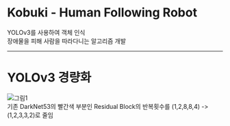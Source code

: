 # Kobuki - Human Following Robot


YOLOv3를 사용하여 객체 인식  
장애물을 피해 사람을 따라다니는 알고리즘 개발


----------------------
# YOLOv3 경량화
![그림1](https://user-images.githubusercontent.com/80737266/124345892-a163de00-dc16-11eb-9cf2-0494b272d706.png)  
기존 DarkNet53의 빨간색 부분인 Residual Block의 반복횟수를 (1,2,8,8,4) -> (1,2,3,3,2)로 줄임

